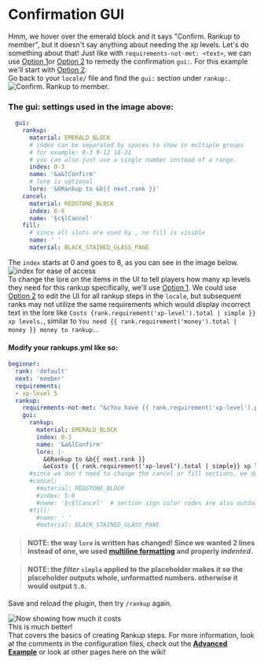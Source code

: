 # Confirmation GUI
Hmm, we hover over the emerald block and it says "Confirm. Rankup to member", but it doesn't say anything about needing the xp levels. Let's do something about that!
Just like with `requirements-not-met: <text>`, we can use [Option 1](../Basic-Configuration/Wrong-Message.md#option-1)or [Option 2](../Basic-Configuration/Wrong-Message.md#option-2) to remedy the confirmation `gui:`. For this example we'll start with [Option 2](../Basic-Configuration/Wrong-Message.md#option-2).  
Go back to your `locale/` file and find the `gui:` section under `rankup:`.  
![Confirm. Rankup to member.](https://i.imgur.com/US7layr.png)  
### The gui: settings used in the image above:
```yaml
  gui:
    rankup:
      material: EMERALD_BLOCK
      # index can be separated by spaces to show in multiple groups
      # for example: 0-3 9-12 18-21
      # you can also just use a single number instead of a range.
      index: 0-3
      name: '&a&lConfirm'
      # lore is optional
      lore: '&6Rankup to &b{{ next.rank }}'
    cancel:
      material: REDSTONE_BLOCK
      index: 6-8
      name: '§c§lCancel'
    fill:
      # since all slots are used by , no fill is visible
      name: ' '
      material: BLACK_STAINED_GLASS_PANE
```
The `index` starts at 0 and goes to 8, as you can see in the image below.  
![index for ease of access](https://i.imgur.com/ObvOjki.png)  
To change the lore on the items in the UI to tell players how many xp levels they need for this rankup specifically, we'll use [Option 1](../Basic-Configuration/Wrong-Message.md#option-1). We could use [Option 2](../Basic-Configuration/Wrong-Message.md#option-2) to edit the UI for all rankup steps in the `locale`, but subsequent ranks may not utilize the same requirements which would display incorrect text in the lore like `Costs {rank.requirement('xp-level').total | simple }} xp levels.`, similar to `You need {{ rank.requirement('money').total | money }} money to rankup.`.  
#### Modify your rankups.yml like so:  
```yaml
beginner:
  rank: 'default'
  next: 'member'
  requirements:
  - xp-level 5
  rankup:
    requirements-not-met: "&cYou have {{ rank.requirement('xp-level').progress }}, and need {{ rank.requirement('xp-level').total }} xp levels to rankup!"
    gui:
      rankup:
        material: EMERALD_BLOCK
        index: 0-3
        name: '&a&lConfirm'
        lore: |-
          &6Rankup to &b{{ next.rank }}
          &eCosts {{ rank.requirement('xp-level').total | simple}} xp levels.
      #since we don't need to change the cancel or fill sections, we don't need them in the rankups.yml
      #cancel:
        #material: REDSTONE_BLOCK
        #index: 5-8
        #name: '§c§lCancel'  # section sign color codes are also outdated
      #fill:
        #name: ' '
        #material: BLACK_STAINED_GLASS_PANE
```  
> #### **NOTE:** the way `lore` is written has changed! Since we wanted 2 lines instead of one, we used **[multiline formatting](../FAQ.md#how-do-i-write-multi-line-messages)** and properly _indented_.  

> #### **NOTE:** the _filter_ `simple` applied to the placeholder makes it so the placeholder outputs whole, unformatted numbers. otherwise it would output `5.0`.
Save and reload the plugin, then try `/rankup` again.

![Now showing how much it costs](https://i.imgur.com/Fao0ueo.png)  
This is much better!  
That covers the basics of creating Rankup steps. For more information, look at the comments in the configuration files, check out the **[Advanced Example](../Advanced-Configuration/Back-to-Basics.md)** or look at other pages here on the wiki!
